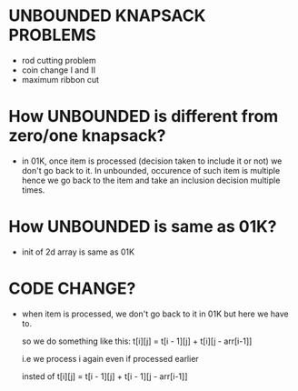 # UNBOUNDED KNAPSACK PROBLEMS

- rod cutting problem
- coin change I and II
- maximum ribbon cut

# How UNBOUNDED is different from zero/one knapsack?

- in 01K, once item is processed (decision taken to include it or not)
  we don't go back to it. In unbounded, occurence of such item is 
  multiple hence we go back to the item and take an inclusion decision
  multiple times.

# How UNBOUNDED is same as 01K?

- init of 2d array is same as 01K

# CODE CHANGE?

- when item is processed, we don't go back to it in 01K
  but here we have to.

  so we do something like this:
  t[i][j] = t[i - 1][j] + t[i][j - arr[i-1]]

  i.e we process i again even if processed earlier
  
  insted of 
  t[i][j] = t[i - 1][j] + t[i - 1][j - arr[i-1]]




